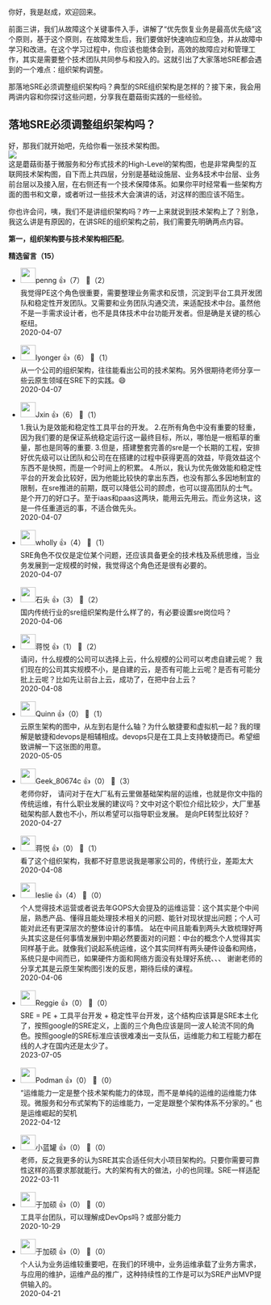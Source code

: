 你好，我是赵成，欢迎回来。

前面三讲，我们从故障这个关键事件入手，讲解了“优先恢复业务是最高优先级”这个原则，基于这个原则，在故障发生后，我们要做好快速响应和应急，并从故障中学习和改进。在这个学习过程中，你应该也能体会到，高效的故障应对和管理工作，其实是需要整个技术团队共同参与和投入的。这就引出了大家落地SRE都会遇到的一个难点：组织架构调整。

那落地SRE必须调整组织架构吗？典型的SRE组织架构是怎样的？接下来，我会用两讲内容和你探讨这些问题，分享我在蘑菇街实践的一些经验。

## 落地SRE必须调整组织架构吗？

好，那我们就开始吧，先给你看一张技术架构图。  
![](https://static001.geekbang.org/resource/image/69/ac/69a12388ac0795a84bcdc8489bb196ac.jpg?wh=3107%2A1874)  
这是蘑菇街基于微服务和分布式技术的High-Level的架构图，也是非常典型的互联网技术架构图，自下而上共四层，分别是基础设施层、业务&amp;技术中台层、业务前台层以及接入层，在右侧还有一个技术保障体系。如果你平时经常看一些架构方面的图书和文章，或者听过一些技术大会演讲的话，对这样的图应该不陌生。

你也许会问，咦，我们不是讲组织架构吗？咋一上来就说到技术架构上了？别急，我这么讲是有原因的，在讲SRE的组织架构之前，我们需要先明确两点内容。

**第一，组织架构要与技术架构相匹配**。
<div><strong>精选留言（15）</strong></div><ul>
<li><img src="https://static001.geekbang.org/account/avatar/00/0f/c3/d1/bdf895bf.jpg" width="30px"><span>penng</span> 👍（7） 💬（2）<div>我觉得PE这个角色很重要，需要整理业务需求和反馈，沉淀到平台工具开发团队和稳定性开发团队。又需要和业务团队沟通交流，来适配技术中台。虽然他不是一手需求设计者，也不是具体技术中台功能开发者。但是确是关键的核心枢纽。</div>2020-04-07</li><br/><li><img src="https://static001.geekbang.org/account/avatar/00/14/0c/30/d4737cd5.jpg" width="30px"><span>lyonger</span> 👍（6） 💬（1）<div>从一个公司的组织架构，往往能看出公司的技术架构。另外很期待老师分享一些云原生领域在SRE下的实践。😄</div>2020-04-07</li><br/><li><img src="https://static001.geekbang.org/account/avatar/00/13/17/27/ec30d30a.jpg" width="30px"><span>Jxin</span> 👍（6） 💬（1）<div>1.我认为是效能和稳定性工具平台的开发。
2.在所有角色中没有重要的轻重，因为我们要的是保证系统稳定运行这一最终目标，所以，哪怕是一根稻草的重量，那也是同等的重要.
3.但是，搭建整套完善的sre是一个长期的工程，安排好优先级可以让团队和公司在在搭建的过程中获得更高的效益，毕竟效益这个东西不是快照，而是一个时间上的积累。
4.所以，我认为优先做效能和稳定性平台的开发会比较好，因为他能比较快的拿出东西，也没有那么多因地制宜的限制，在sre推进的前期，既可以降低公司的顾虑，也可以提高团队的士气。是个开刀的好口子。至于iaas和paas这两块，能用云先用云。而业务这块，这是一件任重道远的事，不适合做先头。</div>2020-04-07</li><br/><li><img src="https://static001.geekbang.org/account/avatar/00/10/9e/d3/abb7bfe3.jpg" width="30px"><span>wholly</span> 👍（4） 💬（1）<div>SRE角色不仅仅是定位某个问题，还应该具备更全的技术栈及系统思维，当业务发展到一定规模的时候，我觉得这个角色还是很有必要的。</div>2020-04-07</li><br/><li><img src="https://static001.geekbang.org/account/avatar/00/13/7a/e1/326f83b9.jpg" width="30px"><span>石头</span> 👍（3） 💬（2）<div>国内传统行业的sre组织架构是什么样了的，有必要设置sre岗位吗？
</div>2020-04-06</li><br/><li><img src="https://static001.geekbang.org/account/avatar/00/16/bf/aa/32a6449c.jpg" width="30px"><span>蒋悦</span> 👍（1） 💬（2）<div>请问，什么规模的公司可以选择上云，什么规模的公司可以考虑自建云呢？
我们现在的公司其实规模不小，是自建的云，是否有可能上云呢？是否有可能分批上云呢？比如先让前台上云，成功了，在把中台上云？</div>2020-04-08</li><br/><li><img src="https://static001.geekbang.org/account/avatar/00/1b/a2/4f/0d983a3e.jpg" width="30px"><span>Quinn</span> 👍（0） 💬（1）<div>云原生架构的图中，从左到右是什么轴？为什么敏捷要和虚拟机一起？我的理解是敏捷和devops是相辅相成。devops只是在工具上支持敏捷而已。希望细致讲解一下这张图的用意。</div>2020-05-05</li><br/><li><img src="http://thirdwx.qlogo.cn/mmopen/vi_32/DYAIOgq83epy83Wich4cvDO6dvYbC9DVONqluiaTKn5ATuTmY3HQuXWlAcx2k52FE8TUcjq7Q08f6NwYwdlNnj0A/132" width="30px"><span>Geek_80674c</span> 👍（0） 💬（3）<div>老师你好，
请问对于在大厂私有云里做基础架构层的运维，也就是你文中指的传统运维，有什么职业发展的建议吗？文中对这个职位介绍比较少，大厂里基础架构部人数也不小，所以希望可以指导职业发展。
是向PE转型比较好？
</div>2020-04-27</li><br/><li><img src="https://static001.geekbang.org/account/avatar/00/16/bf/aa/32a6449c.jpg" width="30px"><span>蒋悦</span> 👍（0） 💬（1）<div>看了这个组织架构，我都不好意思说我是哪家公司的，传统行业，差距太大</div>2020-04-08</li><br/><li><img src="https://static001.geekbang.org/account/avatar/00/14/34/df/64e3d533.jpg" width="30px"><span>leslie</span> 👍（4） 💬（0）<div>个人觉得技术运营或者说去年GOPS大会提及的运维运营：这个其实是个中间层，熟悉产品、懂得且能处理技术相关的问题、能针对现状提出问题；个人可能对此还有更深层次的整体设计的事情。
站在中间且能看到两头大致梳理好两头其实这是任何事情发展到中期必然要面对的问题：中台的概念个人觉得其实同样基于此。就像我们说起系统运维，这个其实同样有两头硬件设备和网络，系统只是中间而已，如果硬件方面和网络方面没有处理好系统、、、
谢谢老师的分享尤其是云原生架构图引发的反思，期待后续的课程。</div>2020-04-06</li><br/><li><img src="https://static001.geekbang.org/account/avatar/00/15/1c/a5/21303c71.jpg" width="30px"><span>Reggie</span> 👍（0） 💬（0）<div>SRE = PE + 工具平台开发 + 稳定性平台开发，这个结构应该算是SRE本土化了，按照google的SRE定义，上面的三个角色应该是同一波人轮流不同的角色。按照google的SRE标准应该很难凑出一支队伍，运维能力和工程能力都在线的人才在国内还是太少了。</div>2023-07-05</li><br/><li><img src="https://static001.geekbang.org/account/avatar/00/1b/7b/2b/97e4d599.jpg" width="30px"><span>Podman</span> 👍（0） 💬（0）<div>“运维能力一定是整个技术架构能力的体现，而不是单纯的运维的运维能力体现。微服务和分布式架构下的运维能力，一定是跟整个架构体系不分家的。”
也是运维崛起的契机
</div>2022-04-12</li><br/><li><img src="https://static001.geekbang.org/account/avatar/00/10/3d/f5/5c7d550f.jpg" width="30px"><span>小蓝罐</span> 👍（0） 💬（0）<div>老师，反之我更多的认为SRE其实合适任何大小项目架构的。只要你需要可靠性这样的高要求那就能行。大的架构有大的做法，小的也同理。SRE一样适配</div>2022-03-11</li><br/><li><img src="https://static001.geekbang.org/account/avatar/00/16/0f/d5/73ebd489.jpg" width="30px"><span>于加硕</span> 👍（0） 💬（0）<div>工具平台团队，可以理解成DevOps吗？或部分能力</div>2020-10-29</li><br/><li><img src="https://static001.geekbang.org/account/avatar/00/16/0f/d5/73ebd489.jpg" width="30px"><span>于加硕</span> 👍（0） 💬（0）<div>个人认为业务运维较重要吧，在我们的环境中，业务运维承载了业务方需求，与应用的维护，运维产品的推广，这种持续性的工作是可以为SRE产出MVP提供输入的。</div>2020-04-21</li><br/>
</ul>